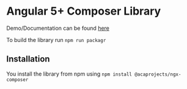 # Angular 5+ Composer Library

Demo/Documentation can be found [here](https://developer.acaprojects.com/#/interface-development/composer)

To build the library run `npm run packagr`

## Installation

You install the library from npm using `npm install @acaprojects/ngx-composer`